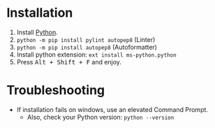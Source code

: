# Installation

1. Install [Python](https://www.python.org/downloads/).
2. `python -m pip install pylint autopep8` (Linter)
3. `python -m pip install autopep8` (Autoformatter)
4. Install python extension: `ext install ms-python.python`
5. Press <kbd>Alt + Shift + F</kbd> and enjoy.

# Troubleshooting

+ If installation fails on windows, use an elevated Command Prompt.
	+ Also, check your Python version: `python --version`
